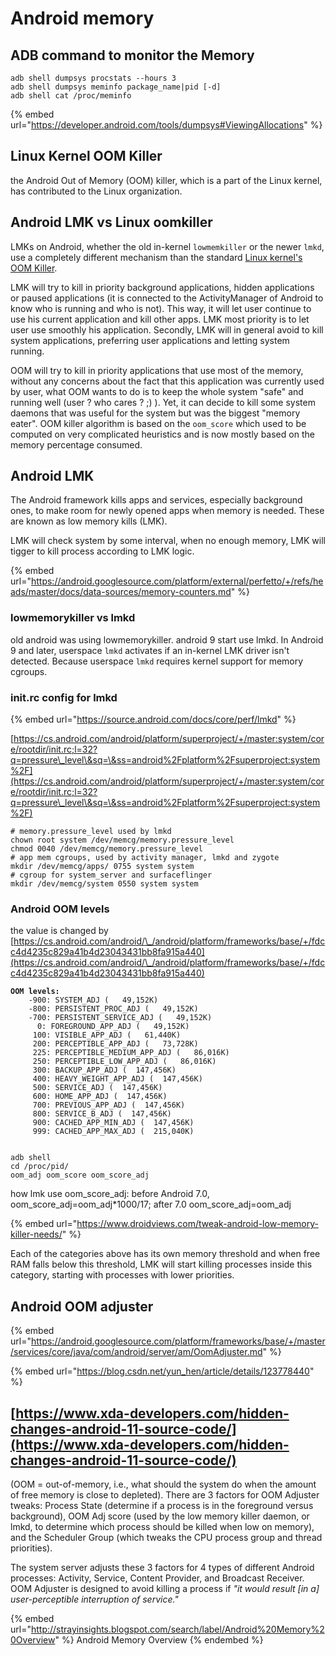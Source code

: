 # Android memory



## ADB command to monitor the Memory

```
adb shell dumpsys procstats --hours 3
adb shell dumpsys meminfo package_name|pid [-d]
adb shell cat /proc/meminfo
```

{% embed url="https://developer.android.com/tools/dumpsys#ViewingAllocations" %}

## Linux Kernel OOM Killer

the Android Out of Memory (OOM) killer, which is a part of the Linux kernel, has contributed to the Linux organization.



## **Android LMK vs Linux oomkiller**

LMKs on Android, whether the old in-kernel `lowmemkiller` or the newer `lmkd`, use a completely different mechanism than the standard [Linux kernel's OOM Killer](https://linux-mm.org/OOM\_Killer).&#x20;



LMK will try to kill in priority background applications, hidden applications or paused applications (it is connected to the ActivityManager of Android to know who is running and who is not). This way, it will let user continue to use his current application and kill other apps. LMK most priority is to let user use smoothly his application. Secondly, LMK will in general avoid to kill system applications, preferring user applications and letting system running.

OOM will try to kill in priority applications that use most of the memory, without any concerns about the fact that this application was currently used by user, what OOM wants to do is to keep the whole system "safe" and running well (user ? who cares ? ;) ). Yet, it can decide to kill some system daemons that was useful for the system but was the biggest "memory eater". OOM killer algorithm is based on the `oom_score` which used to be computed on very complicated heuristics and is now mostly based on the memory percentage consumed.

## Android LMK

The Android framework kills apps and services, especially background ones, to make room for newly opened apps when memory is needed. These are known as low memory kills (LMK).

LMK will check system by some interval, when no enough memory, LMK will tigger to kill process according to LMK logic.

{% embed url="https://android.googlesource.com/platform/external/perfetto/+/refs/heads/master/docs/data-sources/memory-counters.md" %}

### lowmemorykiller vs lmkd

old android was using lowmemorykiller. android 9 start use lmkd. In Android 9 and later, userspace `lmkd` activates if an in-kernel LMK driver isn't detected. Because userspace `lmkd` requires kernel support for memory cgroups.





### init.rc config for lmkd

{% embed url="https://source.android.com/docs/core/perf/lmkd" %}

[https://cs.android.com/android/platform/superproject/+/master:system/core/rootdir/init.rc;l=32?q=pressure\_level\&sq=\&ss=android%2Fplatform%2Fsuperproject:system%2F](https://cs.android.com/android/platform/superproject/+/master:system/core/rootdir/init.rc;l=32?q=pressure\_level\&sq=\&ss=android%2Fplatform%2Fsuperproject:system%2F)

```
# memory.pressure_level used by lmkd
chown root system /dev/memcg/memory.pressure_level
chmod 0040 /dev/memcg/memory.pressure_level
# app mem cgroups, used by activity manager, lmkd and zygote
mkdir /dev/memcg/apps/ 0755 system system
# cgroup for system_server and surfaceflinger
mkdir /dev/memcg/system 0550 system system
```

### Android OOM levels

the value is changed by [https://cs.android.com/android/\_/android/platform/frameworks/base/+/fdcc4d4235c829a41b4d23043431bb8fa915a440](https://cs.android.com/android/\_/android/platform/frameworks/base/+/fdcc4d4235c829a41b4d23043431bb8fa915a440)

<pre><code><strong>OOM levels:
</strong>    -900: SYSTEM_ADJ (   49,152K)
    -800: PERSISTENT_PROC_ADJ (   49,152K)
    -700: PERSISTENT_SERVICE_ADJ (   49,152K)
      0: FOREGROUND_APP_ADJ (   49,152K)
     100: VISIBLE_APP_ADJ (   61,440K)
     200: PERCEPTIBLE_APP_ADJ (   73,728K)
     225: PERCEPTIBLE_MEDIUM_APP_ADJ (   86,016K)
     250: PERCEPTIBLE_LOW_APP_ADJ (   86,016K)
     300: BACKUP_APP_ADJ (  147,456K)
     400: HEAVY_WEIGHT_APP_ADJ (  147,456K)
     500: SERVICE_ADJ (  147,456K)
     600: HOME_APP_ADJ (  147,456K)
     700: PREVIOUS_APP_ADJ (  147,456K)
     800: SERVICE_B_ADJ (  147,456K)
     900: CACHED_APP_MIN_ADJ (  147,456K)
     999: CACHED_APP_MAX_ADJ (  215,040K)
    
</code></pre>

```
adb shell
cd /proc/pid/
oom_adj oom_score oom_score_adj
```

how lmk use oom\_score\_adj: before Android 7.0, oom\_score\_adj=oom\_adj\*1000/17; after 7.0 oom\_score\_adj=oom\_adj

{% embed url="https://www.droidviews.com/tweak-android-low-memory-killer-needs/" %}

Each of the categories above has its own memory threshold and when free RAM falls below this threshold, LMK will start killing processes inside this category, starting with processes with lower priorities.

## Android OOM adjuster

{% embed url="https://android.googlesource.com/platform/frameworks/base/+/master/services/core/java/com/android/server/am/OomAdjuster.md" %}

{% embed url="https://blog.csdn.net/yun_hen/article/details/123778440" %}

## [https://www.xda-developers.com/hidden-changes-android-11-source-code/](https://www.xda-developers.com/hidden-changes-android-11-source-code/)

(OOM = out-of-memory, i.e., what should the system do when the amount of free memory is close to depleted). There are 3 factors for OOM Adjuster tweaks: Process State (determine if a process is in the foreground versus background), OOM Adj score (used by the low memory killer daemon, or lmkd, to determine which process should be killed when low on memory), and the Scheduler Group (which tweaks the CPU process group and thread priorities).

The system server adjusts these 3 factors for 4 types of different Android processes: Activity, Service, Content Provider, and Broadcast Receiver. OOM Adjuster is designed to avoid killing a process if _"it would result \[in a] user-perceptible interruption of service."_

{% embed url="http://strayinsights.blogspot.com/search/label/Android%20Memory%20Overview" %}
Android Memory Overview
{% endembed %}
